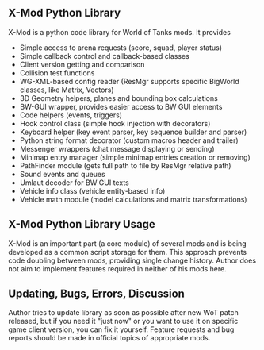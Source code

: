 ## X-Mod Python Library

X-Mod is a python code library for World of Tanks mods. It provides

* Simple access to arena requests (score, squad, player status)
* Simple callback control and callback-based classes
* Client version getting and comparison
* Collision test functions
* WG-XML-based config reader (ResMgr supports specific BigWorld classes, like Matrix, Vectors)
* 3D Geometry helpers, planes and bounding box calculations
* BW-GUI wrapper, provides easier access to BW GUI elements
* Code helpers (events, triggers)
* Hook control class (simple hook injection with decorators)
* Keyboard helper (key event parser, key sequence builder and parser)
* Python string format decorator (custom macros header and trailer)
* Messenger wrappers (chat message displaying or sending)
* Minimap entry manager (simple minimap entries creation or removing)
* PathFinder module (gets full path to file by ResMgr relative path)
* Sound events and queues
* Umlaut decoder for BW GUI texts
* Vehicle info class (vehicle entity-based info)
* Vehicle math module (model calculations and matrix transformations)

## X-Mod Python Library Usage

X-Mod is an important part (a core module) of several mods and is being developed as a common script storage for them. This approach prevents code doubling between mods, providing single change history. Author does not aim to implement features required in neither of his mods here.

## Updating, Bugs, Errors, Discussion

Author tries to update library as soon as possible after new WoT patch released, but if you need it "just now" or you want to use it on specific game client version, you can fix it yourself. Feature requests and bug reports should be made in official topics of appropriate mods.
